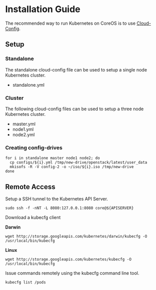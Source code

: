 # Installation Guide

The recommended way to run Kubernetes on CoreOS is to use [Cloud-Config](https://coreos.com/docs/cluster-management/setup/cloudinit-cloud-config/).

## Setup

### Standalone

The standalone cloud-config file can be used to setup a single node Kubernetes cluster.

* standalone.yml

### Cluster

The following cloud-config files can be used to setup a three node Kubernetes cluster.

* master.yml
* node1.yml
* node2.yml

### Creating config-drives

```
for i in standalone master node1 node2; do
  cp configs/${i}.yml /tmp/new-drive/openstack/latest/user_data
  mkisofs -R -V config-2 -o ~/iso/${i}.iso /tmp/new-drive
done
```

## Remote Access

Setup a SSH tunnel to the Kubernetes API Server.

```
sudo ssh -f -nNT -L 8080:127.0.0.1:8080 core@${APISERVER}
```

Download a kubecfg client

**Darwin**

```
wget http://storage.googleapis.com/kubernetes/darwin/kubecfg -O /usr/local/bin/kubecfg
```

**Linux**

```
wget http://storage.googleapis.com/kubernetes/kubecfg -O /usr/local/bin/kubecfg
```

Issue commands remotely using the kubecfg command line tool.

```
kubecfg list /pods
```
